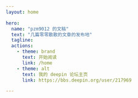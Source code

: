 ```yaml
---
layout: home

hero:
  name: "pzm9012 的文稿"
  text: "几篇零零散散的文章的发布地"
  tagline: 
  actions:
    - theme: brand
      text: 开始阅读
      link: /home
    - theme: alt
      text: 我的 deepin 论坛主页
      link: https://bbs.deepin.org/user/217969

---
```

